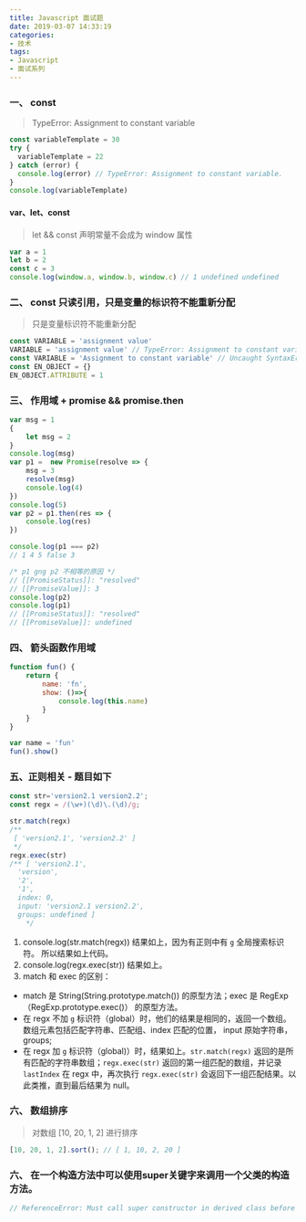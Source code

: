 ```yaml
---
title: Javascript 面试题
date: 2019-03-07 14:33:19
categories:
- 技术
tags:
- Javascript
- 面试系列
---
```

### 一、 const
> TypeError: Assignment to constant variable
```javascript
const variableTemplate = 30
try {
  variableTemplate = 22
} catch (error) {
  console.log(error) // TypeError: Assignment to constant variable.
}
console.log(variableTemplate)
```
#### var、let、const
> let && const 声明常量不会成为 window 属性
```javascript
var a = 1
let b = 2
const c = 3
console.log(window.a, window.b, window.c) // 1 undefined undefined
```
### 二、 const 只读引用，只是变量的标识符不能重新分配
> 只是变量标识符不能重新分配
```javascript
const VARIABLE = 'assignment value'
VARIABLE = 'assignment value' // TypeError: Assignment to constant variable
const VARIABLE = 'Assignment to constant variable' // Uncaught SyntaxError: Identifier 'VARIABLE' has alreay been declared
const EN_OBJECT = {}
EN_OBJECT.ATTRIBUTE = 1
```

### 三、 作用域 + promise && promise.then
```javascript
var msg = 1
{
	let msg = 2
}
console.log(msg)
var p1 =  new Promise(resolve => {
	msg = 3
	resolve(msg)
	console.log(4)
})
console.log(5)
var p2 = p1.then(res => {
	console.log(res)
})

console.log(p1 === p2)
// 1 4 5 false 3

/* p1 gng p2 不相等的原因 */
// [[PromiseStatus]]: "resolved"
// [[PromiseValue]]: 3
console.log(p2)
console.log(p1)
// [[PromiseStatus]]: "resolved"
// [[PromiseValue]]: undefined
```
### 四、 箭头函数作用域

```javascript
function fun() {
	return {
		name: 'fn',
		show: ()=>{
			console.log(this.name)
		}
	}
}

var name = 'fun'
fun().show()
```

### 五、正则相关 - 题目如下
```javascript
const str='version2.1 version2.2';
const regx = /(\w+)(\d)\.(\d)/g;

str.match(regx)
/**
 [ 'version2.1', 'version2.2' ]
 */
regx.exec(str)
/** [ 'version2.1',
  'version',
  '2',
  '1',
  index: 0,
  input: 'version2.1 version2.2',
  groups: undefined ]
	*/
```
1.	console.log(str.match(regx)) 结果如上，因为有正则中有 `g` 全局搜索标识符。 所以结果如上代码。
2.	console.log(regx.exec(str)) 结果如上。
3.	match 和 exec 的区别：
  * match 是 String(String.prototype.match()) 的原型方法；exec 是 RegExp（RegExp.prototype.exec()） 的原型方法。
  * 在 regx 不加 `g` 标识符（global）时，他们的结果是相同的，返回一个数组。数组元素包括匹配字符串、匹配组、index 匹配的位置， input 原始字符串， groups;
  * 在 regx 加 `g` 标识符（global)）时，结果如上。`str.match(regx)` 返回的是所有匹配的字符串数组；`regx.exec(str)` 返回的第一组匹配的数组，并记录 `lastIndex` 在 regx 中，再次执行 `regx.exec(str)` 会返回下一组匹配结果。以此类推，直到最后结果为 null。

### 六、 数组排序
> 对数组 [10, 20, 1, 2] 进行排序
```javascript
[10, 20, 1, 2].sort(); // [ 1, 10, 2, 20 ]

```

### 六、 在一个构造方法中可以使用super关键字来调用一个父类的构造方法。
```javascript
// ReferenceError: Must call super constructor in derived class before accessing 'this' or returning from derived constructor
```
